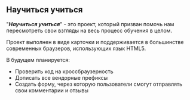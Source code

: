 ## Научиться учиться

"***Научиться учиться***" - это проект, который призван помочь нам пересмотреть свои взгляды на весь процесс обучения в целом.

Проект выполнен в виде карточки и поддерживается в большинстве современных браузеров, использующих язык HTML5.

В будущем планируется:
 - Проверить код на кроссбраузерность
 - Дописать все вендорные префиксы
 - Создать форму, через которую пользователи смогут отправлять свои комментарии и отзывы

